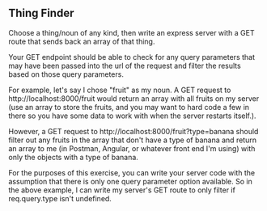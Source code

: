 ## Thing Finder

Choose a thing/noun of any kind, then write an express server with a GET route that sends back an array of that thing.

Your GET endpoint should be able to check for any query parameters that may have been passed into the url of the request and filter the results based on those query parameters.

For example, let's say I chose "fruit" as my noun. A GET request to http://localhost:8000/fruit would return an array with all fruits on my server (use an array to store the fruits, and you may want to hard code a few in there so you have some data to work with when the server restarts itself.).

However, a GET request to http://localhost:8000/fruit?type=banana should filter out any fruits in the array that don't have a type of banana and return an array to me (in Postman, Angular, or whatever front end I'm using) with only the objects with a type of banana.

For the purposes of this exercise, you can write your server code with the assumption that there is only one query parameter option available. So in the above example, I can write my server's GET route to only filter if req.query.type isn't undefined.